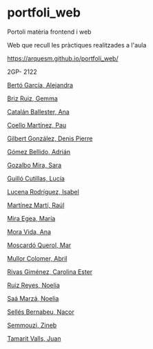 # portfoli_web
Portoli matèria frontend i web


Web que recull les pràctiques realitzades a l'aula

https://arquesm.github.io/portfoli_web/


2GP- 2122

[Bertó García, Alejandra]()

[Briz Ruiz, Gemma]()

[Catalán Ballester, Ana]()

[Coello Martínez, Pau](https://yoruneko482.github.io/p7_portfoli/)

[Gilbert González, Denis Pierre]()

[Gómez Bellido, Adrián]()

[Gozalbo Mira, Sara]()

[Guilló Cutillas, Lucía]()

[Lucena Rodríguez, Isabel]()

[Martínez Martí, Raúl]()

[Mira Egea, María]()

[Mora Vida, Ana]()

[Moscardó Querol, Mar]()

[Mullor Colomer, Abril]()

[Rivas Giménez, Carolina Ester]()

[Ruiz Reyes, Noelia]()

[Saá Marzá, Noelia](https://noeliasaa.github.io/p7_Porfoli/)

[Sellés Bernabeu, Nacor](https://nacorselles.github.io/p7_Portfolio/)

[Semmouzi, Zineb]()

[Tamarit Valls, Juan]()
